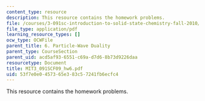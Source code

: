 ```yaml
---
content_type: resource
description: This resource contains the homework problems.
file: /courses/3-091sc-introduction-to-solid-state-chemistry-fall-2010/53f7e0e0457365e383c57241fb6ecfc4_MIT3_091SCF09_hw6.pdf
file_type: application/pdf
learning_resource_types: []
ocw_type: OCWFile
parent_title: 6. Particle-Wave Duality
parent_type: CourseSection
parent_uid: acd5af93-6551-c69a-d7d6-8b73d9226daa
resourcetype: Document
title: MIT3_091SCF09_hw6.pdf
uid: 53f7e0e0-4573-65e3-83c5-7241fb6ecfc4
---
```

This resource contains the homework problems.

